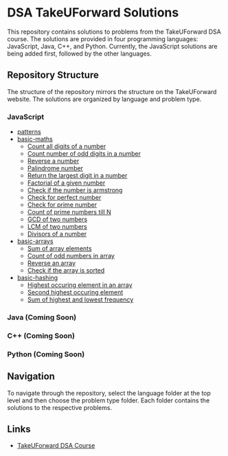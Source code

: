 # DSA TakeUForward Solutions

This repository contains solutions to problems from the TakeUForward DSA course. The solutions are provided in four programming languages: JavaScript, Java, C++, and Python. Currently, the JavaScript solutions are being added first, followed by the other languages.

## Repository Structure

The structure of the repository mirrors the structure on the TakeUForward website. The solutions are organized by language and problem type.

### JavaScript

- [patterns](js/patterns)
- [basic-maths](js/basic-maths)
  - [Count all digits of a number](js/basic-maths/count_all_digits_of_a_number.js)
  - [Count number of odd digits in a number](js/basic-maths/count_number_of_odd_digits_in_a_number.js)
  - [Reverse a number](js/basic-maths/reverse_a_number.js)
  - [Palindrome number](js/basic-maths/palindrome_number.js)
  - [Return the largest digit in a number](js/basic-maths/return_the_largest_digit_in_a_number.js)
  - [Factorial of a given number](js/basic-maths/factorial_of_a_given_number.js)
  - [Check if the number is armstrong](js/basic-maths/check_if_the_number_is_armstrong.js)
  - [Check for perfect number](js/basic-maths/check_for_perfect_number.js)
  - [Check for prime number](js/basic-maths/check_for_prime_number.js)
  - [Count of prime numbers till N](js/basic-maths/count_of_prime_numbers_till_N.js)
  - [GCD of two numbers](js/basic-maths/gcd_of_two_numbers.js)
  - [LCM of two numbers](js/basic-maths/lcm_of_two_numbers.js)
  - [Divisors of a number](js/basic-maths/divisors_of_a_number.js)
- [basic-arrays](js/basic-arrays)
  - [Sum of array elements](js/basic-arrays/sum_of_array_elements.js)
  - [Count of odd numbers in array](js/basic-arrays/count_of_odd_numbers_in_array.js)
  - [Reverse an array](js/basic-arrays/reverse_an_array.js)
  - [Check if the array is sorted](js/basic-arrays/check_if_the_array_is_sorted.js)
- [basic-hashing](js/basic-hashing/)
  - [Highest occuring element in an array](js/basic-hashing/highest_occuring_element_in_an_array.js)
  - [Second highest occuring element](js/basic-hashing/second_highest_occuring_element.js)
  - [Sum of highest and lowest frequency](js/basic-hashing/sum_of_highest_and_lowest_frequency.js)

### Java (Coming Soon)

### C++ (Coming Soon)

### Python (Coming Soon)

## Navigation

To navigate through the repository, select the language folder at the top level and then choose the problem type folder. Each folder contains the solutions to the respective problems.

## Links

- [TakeUForward DSA Course](https://takeuforward.org/)
